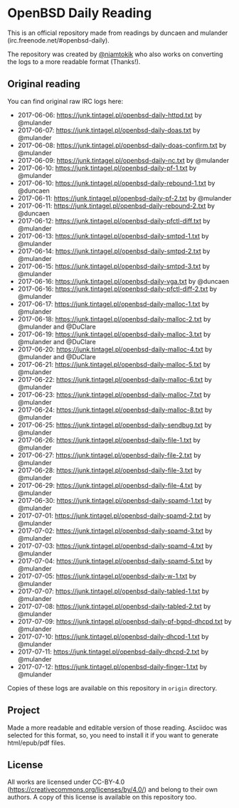 # OpenBSD Daily Reading

This is an official repository made from readings by duncaen and
mulander (irc.freenode.net/#openbsd-daily).

The repository was created by
[@niamtokik](https://github.com/niamtokik) who also works on
converting the logs to a more readable format (Thanks!).

## Original reading

You can find original raw IRC logs here:

 * 2017-06-06: https://junk.tintagel.pl/openbsd-daily-httpd.txt by @mulander
 * 2017-06-07: https://junk.tintagel.pl/openbsd-daily-doas.txt by @mulander
 * 2017-06-08: https://junk.tintagel.pl/openbsd-daily-doas-confirm.txt by @mulander
 * 2017-06-09: https://junk.tintagel.pl/openbsd-daily-nc.txt by @mulander
 * 2017-06-10: https://junk.tintagel.pl/openbsd-daily-pf-1.txt by @mulander
 * 2017-06-10: https://junk.tintagel.pl/openbsd-daily-rebound-1.txt by @duncaen
 * 2017-06-11: https://junk.tintagel.pl/openbsd-daily-pf-2.txt by @mulander
 * 2017-06-11: https://junk.tintagel.pl/openbsd-daily-rebound-2.txt by @duncaen
 * 2017-06-12: https://junk.tintagel.pl/openbsd-daily-pfctl-diff.txt by @mulander
 * 2017-06-13: https://junk.tintagel.pl/openbsd-daily-smtpd-1.txt by @mulander
 * 2017-06-14: https://junk.tintagel.pl/openbsd-daily-smtpd-2.txt by @mulander
 * 2017-06-15: https://junk.tintagel.pl/openbsd-daily-smtpd-3.txt by @mulander
 * 2017-06-16: https://junk.tintagel.pl/openbsd-daily-vga.txt by @duncaen
 * 2017-06-16: https://junk.tintagel.pl/openbsd-daily-pfctl-diff-2.txt by @mulander
 * 2017-06-17: https://junk.tintagel.pl/openbsd-daily-malloc-1.txt by @mulander
 * 2017-06-18: https://junk.tintagel.pl/openbsd-daily-malloc-2.txt by @mulander
               and @DuClare
 * 2017-06-19: https://junk.tintagel.pl/openbsd-daily-malloc-3.txt by @mulander
               and @DuClare
 * 2017-06-20: https://junk.tintagel.pl/openbsd-daily-malloc-4.txt by @mulander
               and @DuClare
 * 2017-06-21: https://junk.tintagel.pl/openbsd-daily-malloc-5.txt by @mulander
 * 2017-06-22: https://junk.tintagel.pl/openbsd-daily-malloc-6.txt by @mulander
 * 2017-06-23: https://junk.tintagel.pl/openbsd-daily-malloc-7.txt by @mulander
 * 2017-06-24: https://junk.tintagel.pl/openbsd-daily-malloc-8.txt by @mulander
 * 2017-06-25: https://junk.tintagel.pl/openbsd-daily-sendbug.txt by @mulander
 * 2017-06-26: https://junk.tintagel.pl/openbsd-daily-file-1.txt by @mulander
 * 2017-06-27: https://junk.tintagel.pl/openbsd-daily-file-2.txt by @mulander
 * 2017-06-28: https://junk.tintagel.pl/openbsd-daily-file-3.txt by @mulander
 * 2017-06-29: https://junk.tintagel.pl/openbsd-daily-file-4.txt by @mulander
 * 2017-06-30: https://junk.tintagel.pl/openbsd-daily-spamd-1.txt by @mulander
 * 2017-07-01: https://junk.tintagel.pl/openbsd-daily-spamd-2.txt by @mulander
 * 2017-07-02: https://junk.tintagel.pl/openbsd-daily-spamd-3.txt by @mulander
 * 2017-07-03: https://junk.tintagel.pl/openbsd-daily-spamd-4.txt by @mulander
 * 2017-07-04: https://junk.tintagel.pl/openbsd-daily-spamd-5.txt by @mulander
 * 2017-07-05: https://junk.tintagel.pl/openbsd-daily-w-1.txt by @mulander
 * 2017-07-07: https://junk.tintagel.pl/openbsd-daily-tabled-1.txt by @mulander
 * 2017-07-08: https://junk.tintagel.pl/openbsd-daily-tabled-2.txt by @mulander
 * 2017-07-09: https://junk.tintagel.pl/openbsd-daily-pf-bgpd-dhcpd.txt by @mulander
 * 2017-07-10: https://junk.tintagel.pl/openbsd-daily-dhcpd-1.txt by @mulander
 * 2017-07-11: https://junk.tintagel.pl/openbsd-daily-dhcpd-2.txt by @mulander
 * 2017-07-12: https://junk.tintagel.pl/openbsd-daily-finger-1.txt by @mulander

Copies of these logs are available on this repository in `origin` directory.

## Project

Made a more readable and editable version of those reading. Asciidoc
was selected for this format, so, you need to install it if you want
to generate html/epub/pdf files.

## License

All works are licensed under CC-BY-4.0
(https://creativecommons.org/licenses/by/4.0/) and belong to their own
authors.  A copy of this license is available on this repository too.

